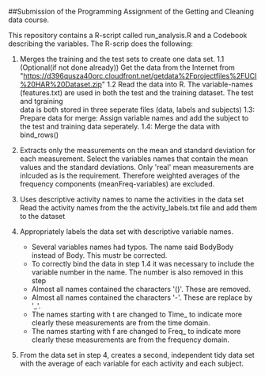 ##Submission of the Programming Assignment of the Getting and Cleaning data course.

This repository contains a R-script called run_analysis.R and a Codebook describing the variables. The R-scrip does the following:

1. Merges the training and the test sets to create one data set.
  1.1 (Optional(if not done already)) Get the data from the Internet from                                       
       "https://d396qusza40orc.cloudfront.net/getdata%2Fprojectfiles%2FUCI%20HAR%20Dataset.zip"
  1.2 Read the data into R. The variable-names (features.txt) are used in both the test and the training dataset. The test and tgraining  
      data is both stored in three seperate files (data, labels and subjects)
  1.3: Prepare data for merge: Assign variable names and add the subject to the test and training data seperately.
  1.4: Merge the data with bind_rows()
  
2. Extracts only the measurements on the mean and standard deviation for each measurement.
   Select the variables names that contain the mean values and the standard deviations. Only 'real' mean measurements are inlcuded as is 
   the requirement. Therefore weighted averages of the frequency components (meanFreq-variables) are excluded.

3. Uses descriptive activity names to name the activities in the data set
   Read the activity names from the the activity_labels.txt file and add them to the dataset

4. Appropriately labels the data set with descriptive variable names.
   - Several variables names had typos. The name said BodyBody instead of Body. This mustr be corrected.
   - To correctly bind the data in step 1.4 it was necessary to include the variable number in the name. The number is also removed
     in this step
   - Almost all names contained the characters '()'. These are removed.
   - Almost all names contained the characters '-'. These are replace by '_'.
   - The names starting with t are changed to Time_ to indicate more clearly these measurements are from the time domain.
   - The names starting with f are changed to Freq_ to indicate more clearly these measurements are from the frequency domain.

5. From the data set in step 4, creates a second, independent tidy data set with the average of each variable for each activity and each subject.
